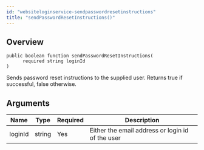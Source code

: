 ```yaml
---
id: "websiteloginservice-sendpasswordresetinstructions"
title: "sendPasswordResetInstructions()"
---
```



## Overview




```luceescript
public boolean function sendPasswordResetInstructions(
      required string loginId
)
```

Sends password reset instructions to the supplied user. Returns true if successful, false otherwise.

## Arguments


<div class="table-responsive"><table class="table"><thead><tr><th>Name</th><th>Type</th><th>Required</th><th>Description</th></tr></thead><tbody><tr><td>loginId</td><td>string</td><td>Yes</td><td>Either the email address or login id of the user</td></tr></tbody></table></div>